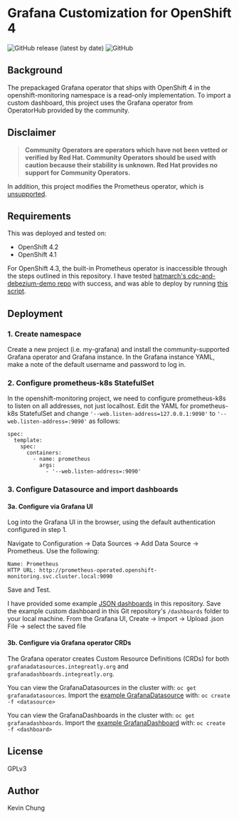# Grafana Customization for OpenShift 4

![GitHub release (latest by date)](https://img.shields.io/github/v/release/kevchu3/openshift4-grafana?color=red&style=plastic)
![GitHub](https://img.shields.io/github/license/kevchu3/openshift4-grafana?color=red&style=plastic)

## Background

The prepackaged Grafana operator that ships with OpenShift 4 in the openshift-monitoring namespace is a read-only implementation.  To import a custom dashboard, this project uses the Grafana operator from OperatorHub provided by the community.

## Disclaimer
> **Community Operators are operators which have not been vetted or verified by Red Hat. Community Operators should be used with caution because their stability is unknown. Red Hat provides no support for Community Operators.**

In addition, this project modifies the Prometheus operator, which is [unsupported].

## Requirements

This was deployed and tested on:
* OpenShift 4.2
* OpenShift 4.1

For OpenShift 4.3, the built-in Prometheus operator is inaccessible through the steps outlined in this repository.  I have tested [hatmarch's cdc-and-debezium-demo repo] with success, and was able to deploy by running [this script].

## Deployment

### 1. Create namespace

Create a new project (i.e. my-grafana) and install the community-supported Grafana operator and Grafana instance.  In the Grafana instance YAML, make a note of the default username and password to log in.

### 2. Configure prometheus-k8s StatefulSet

In the openshift-monitoring project, we need to configure prometheus-k8s to listen on all addresses, not just localhost.  Edit the YAML for prometheus-k8s StatefulSet and change `'--web.listen-address=127.0.0.1:9090'` to `'--web.listen-address=:9090'` as follows:
```
spec:
  template:
    spec:
      containers:
        - name: prometheus
          args:
            - '--web.listen-address=:9090'
```

### 3. Configure Datasource and import dashboards

#### 3a. Configure via Grafana UI

Log into the Grafana UI in the browser, using the default authentication configured in step 1.

Navigate to Configuration -> Data Sources -> Add Data Source -> Prometheus.  Use the following:
```
Name: Prometheus
HTTP URL: http://prometheus-operated.openshift-monitoring.svc.cluster.local:9090
```

Save and Test.

I have provided some example [JSON dashboards] in this repository.  Save the example custom dashboard in this Git repository's `/dashboards` folder to your local machine.  From the Grafana UI, Create -> Import -> Upload .json File -> select the saved file

#### 3b. Configure via Grafana operator CRDs

The Grafana operator creates Custom Resource Definitions (CRDs) for both `grafanadatasources.integreatly.org` and `grafanadashboards.integreatly.org`.

You can view the GrafanaDatasources in the cluster with: `oc get grafanadatasources`.  Import the [example GrafanaDatasource] with: `oc create -f <datasource>`

You can view the GrafanaDashboards in the cluster with: `oc get grafanadashboards`.  Import the [example GrafanaDashboard] with: `oc create -f <dashboard>`

## License

GPLv3

## Author

Kevin Chung

[unsupported]: https://docs.openshift.com/container-platform/4.3/monitoring/cluster_monitoring/configuring-the-monitoring-stack.html#maintenance-and-support_configuring-monitoring
[hatmarch's cdc-and-debezium-demo repo]: https://github.com/hatmarch/cdc-and-debezium-demo#custom-grafana-dashboard-for-debezium
[this script]: https://github.com/hatmarch/cdc-and-debezium-demo/blob/master/scripts/04-setup-custom-grafana.sh
[JSON dashboards]: ./dashboards/json_raw/
[example GrafanaDatasource]: ./datasources/
[example GrafanaDashboard]: ./dashboards/crds/

